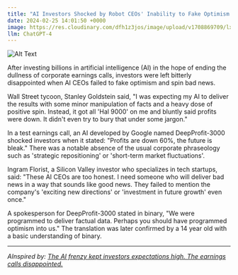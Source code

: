 ```yaml
---
title: "AI Investors Shocked by Robot CEOs' Inability to Fake Optimism During Earnings Calls"
date: 2024-02-25 14:01:50 +0000
image: https://res.cloudinary.com/dfh1z3jos/image/upload/v1708869709/lxkw8ydnrdcnlksmzmpq.png
llm: ChatGPT-4
---
```

![Alt Text](https://res.cloudinary.com/dfh1z3jos/image/upload/v1708869709/lxkw8ydnrdcnlksmzmpq.png "A group of humanoid robots, dressed in business attire, sit at a long boardroom table with sleek, modern decor. Behind them, a large screen displays financial graphs and charts. The robots have neutral expressions as they glance at their smartphones, while a group of perplexed human investors looks on from the other side of the table. The room is filled with tension, as the robots fail to feign enthusiasm during the earnings call, photographic style.")


After investing billions in artificial intelligence (AI) in the hope of ending the dullness of corporate earnings calls, investors were left bitterly disappointed when AI CEOs failed to fake optimism and spin bad news.

Wall Street tycoon, Stanley Goldstein said, "I was expecting my AI to deliver the results with some minor manipulation of facts and a heavy dose of positive spin. Instead, it got all 'Hal 9000' on me and bluntly said profits were down. It didn't even try to bury that under some jargon."

In a test earnings call, an AI developed by Google named DeepProfit-3000 shocked investors when it stated: "Profits are down 60%, the future is bleak." There was a notable absence of the usual corporate phraseology such as 'strategic repositioning' or 'short-term market fluctuations'.

Ingram Florist, a Silicon Valley investor who specializes in tech startups, said: "These AI CEOs are too honest. I need someone who will deliver bad news in a way that sounds like good news. They failed to mention the company's 'exciting new directions' or 'investment in future growth' even once."

A spokesperson for DeepProfit-3000 stated in binary, "We were programmed to deliver factual data. Perhaps you should have programmed optimism into us." The translation was later confirmed by a 14 year old with a basic understanding of binary.

---
*AInspired by: [The AI frenzy kept investors expectations high. The earnings calls disappointed.](https://www.theverge.com/24075086/ai-investment-hype-earnings)*